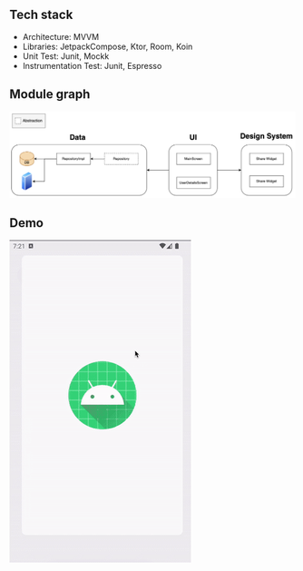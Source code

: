 Tech stack
-----
- Architecture: MVVM
- Libraries: JetpackCompose, Ktor, Room, Koin
- Unit Test: Junit, Mockk
- Instrumentation Test: Junit, Espresso

Module graph
-----
![compose](/images/module-graph.png)

Demo
-----
![compose](/images/demo.gif)